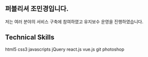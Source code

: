 ## 퍼블리셔 조민경입니다.
저는 여러 분야의 서비스 구축에 참여하였고 유지보수 운영을 진행하였습니다.
<!--
**lexy-cho/lexy-cho** is a ✨ _special_ ✨ repository because its `README.md` (this file) appears on your GitHub profile.

Here are some ideas to get you started:

- 🔭 I’m currently working on ...
- 🌱 I’m currently learning ...
- 👯 I’m looking to collaborate on ...
- 🤔 I’m looking for help with ...
- 💬 Ask me about ...
- 📫 How to reach me: ...
- 😄 Pronouns: ...
- ⚡ Fun fact: ...
-->
## Technical Skills
html5 css3 javascripts jQuery react.js vue.js
git photoshop
